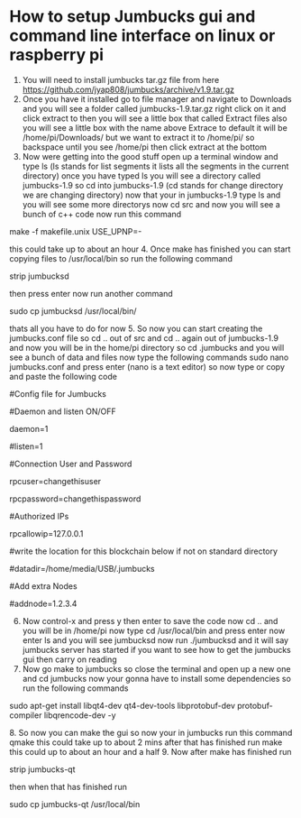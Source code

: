 # How to setup Jumbucks gui and command line interface on linux or raspberry pi 

1. You will need to install jumbucks tar.gz file from here https://github.com/jyap808/jumbucks/archive/v1.9.tar.gz 
2. Once you have it installed go to file manager and navigate to Downloads and you will see a folder called jumbucks-1.9.tar.gz right click on it and click extract to then you will see a little box that called Extract files also you will see a little box with the name above Extrace to default it will be /home/pi/Downloads/ but we want to extract it to /home/pi/ so backspace until you see /home/pi then click extract at the bottom
3. Now were getting into the good stuff open up a terminal window and type ls (ls stands for list segments it lists all the segments in the current directory) once you have typed ls you will see a directory called jumbucks-1.9 so cd into jumbucks-1.9 (cd stands for change directory we are changing directory) now that your in jumbucks-1.9 type ls and you will see some more directorys now cd src and now you will see a bunch of c++ code now run this command 
<p>make -f makefile.unix USE_UPNP=-</p> 
this could take up to about an hour 
4. Once make has finished you can start copying files to /usr/local/bin so run the following command 
<p>strip jumbucksd</p>
then press enter now run another command 
<p>sudo cp jumbucksd /usr/local/bin/</p> 
thats all you have to do for now 
5. So now you can start creating the jumbucks.conf file so cd .. out of src and cd .. again out of jumbucks-1.9 and now you will be in the home/pi directory so cd .jumbucks and you will see a bunch of data and files now type the following commands sudo nano jumbucks.conf and press enter (nano is a text editor) so now type or copy and paste the following code
<p>#Config file for Jumbucks</p> 
<p>#Daemon and listen ON/OFF</p> 
<p>daemon=1</p>
<p>#listen=1</p>

<p>#Connection User and Password</p>
<p>rpcuser=changethisuser</p>
<p>rpcpassword=changethispassword</p>

<p>#Authorized IPs</p>
<p>rpcallowip=127.0.0.1</p>

<p>#write the location for this blockchain below if not on standard directory</p>
<p>#datadir=/home/media/USB/.jumbucks</p>

<p>#Add extra Nodes</p>
<p>#addnode=1.2.3.4</p> 

6. Now control-x and press y then enter to save the code now cd .. and you will be in /home/pi now type cd /usr/local/bin and press enter now enter ls and you will see jumbucksd now run ./jumbucksd and it will say jumbucks server has started if you want to see how to get the jumbucks gui then carry on reading 
7. Now go make to jumbucks so close the terminal and open up a new one and cd jumbucks now your gonna have to install some dependencies so run the following commands
<p>sudo apt-get install libqt4-dev qt4-dev-tools libprotobuf-dev protobuf-compiler libqrencode-dev -y</p>
8. So now you can make the gui so now your in jumbucks run this command qmake this could take up to about 2 mins after that has finished run make this could up to about an hour and a half
9. Now after make has finished run 
<p>strip jumbucks-qt</p>
then when that has finished run 
<p>sudo cp jumbucks-qt /usr/local/bin</p>


